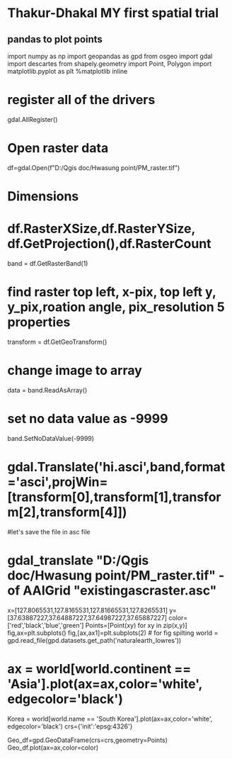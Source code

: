 # Thakur-Dhakal   MY first spatial trial
## pandas to plot points 
import numpy as np 
import geopandas as gpd
from osgeo import gdal
import descartes
from shapely.geometry import Point, Polygon
import matplotlib.pyplot as plt
%matplotlib inline
# register all of the drivers
gdal.AllRegister()
# Open raster data 
df=gdal.Open(f"D:/Qgis doc/Hwasung point/PM_raster.tif")
# Dimensions 
# df.RasterXSize,df.RasterYSize, df.GetProjection(),df.RasterCount
band = df.GetRasterBand(1)
#  find raster top left, x-pix, top left y, y_pix,roation angle, pix_resolution 5 properties
transform = df.GetGeoTransform()
# change image to array

data = band.ReadAsArray()
# set no data value as -9999
band.SetNoDataValue(-9999)
# gdal.Translate('hi.asci',band,format='asci',projWin=[transform[0],transform[1],transform[2],transform[4]])
#let's save the file in asc file 
# gdal_translate "D:/Qgis doc/Hwasung point/PM_raster.tif" -of AAIGrid "existingascraster.asc"

x=[127.8065531,127.8165531,127.81665531,127.8265531]
y=[37.63887227,37.64887227,37.64987227,37.65887227]
color=['red','black','blue','green']
Points=[Point(xy) for xy in zip(x,y)]
fig,ax=plt.subplots()
fig,[ax,ax1]=plt.subplots(2)  # for fig spilting
world = gpd.read_file(gpd.datasets.get_path('naturalearth_lowres'))
# ax = world[world.continent == 'Asia'].plot(ax=ax,color='white', edgecolor='black')
Korea = world[world.name == 'South Korea'].plot(ax=ax,color='white', edgecolor='black')
crs={'init':'epsg:4326'}

Geo_df=gpd.GeoDataFrame(crs=crs,geometry=Points)
Geo_df.plot(ax=ax,color=color)



